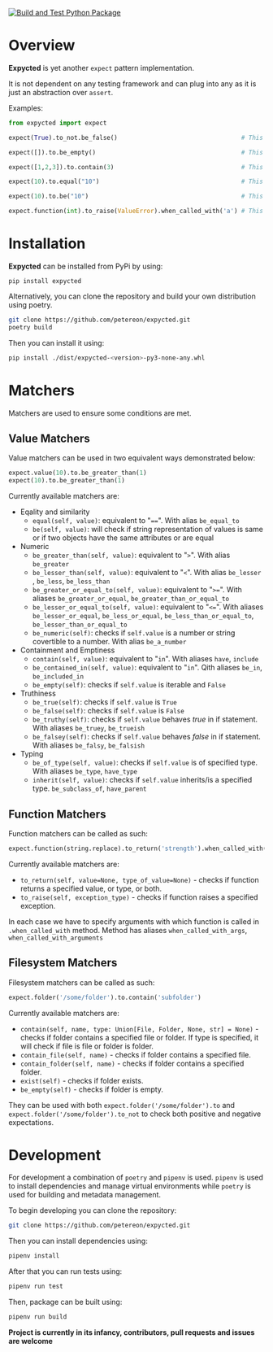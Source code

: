 [![Build and Test Python Package](https://github.com/petereon/expycted/actions/workflows/python-package.yml/badge.svg)](https://github.com/petereon/expycted/actions/workflows/python-package.yml)

# Overview

__Expycted__ is yet another `expect` pattern implementation.

It is not dependent on any testing framework and can plug into any as it is just an abstraction over `assert`.

Examples:
```python
from expycted import expect

expect(True).to_not.be_false()                                  # This will succeed

expect([]).to.be_empty()                                        # This will succeed

expect([1,2,3]).to.contain(3)                                   # This will succeed

expect(10).to.equal("10")                                       # This will raise AssertionError

expect(10).to.be("10")                                          # This will succeed

expect.function(int).to_raise(ValueError).when_called_with('a') # This will also succeed

```

# Installation

__Expycted__ can be installed from PyPi by using:
```shell
pip install expycted
```

Alternatively, you can clone the repository and build your own distribution using poetry.
```sh
git clone https://github.com/petereon/expycted.git
poetry build
```
Then you can install it using:
```sh
pip install ./dist/expycted-<version>-py3-none-any.whl
```

# Matchers

Matchers are used to ensure some conditions are met.

## Value Matchers

Value matchers can be used in two equivalent ways demonstrated below:

```python
expect.value(10).to.be_greater_than(1)
expect(10).to.be_greater_than(1)
```

Currently available matchers are:

- Eqality and similarity
    - `equal(self, value)`: equivalent to "`==`". With alias `be_equal_to`
    - `be(self, value)`:  will check if string representation of values is same or if two objects have the same attributes or are equal
- Numeric
    - `be_greater_than(self, value)`: equivalent to "`>`". With alias `be_greater`
    - `be_lesser_than(self, value)`: equivalent to "`<`". With alias `be_lesser `, `be_less`, `be_less_than`
    - `be_greater_or_equal_to(self, value)`: equivalent to "`>=`". With aliases `be_greater_or_equal`, `be_greater_than_or_equal_to`
    - `be_lesser_or_equal_to(self, value)`: equivalent to "`<=`". With aliases `be_lesser_or_equal`, `be_less_or_equal`, `be_less_than_or_equal_to`, `be_lesser_than_or_equal_to`
    - `be_numeric(self)`: checks if `self.value` is a number or string covertible to a number. With alias `be_a_number`
- Containment and Emptiness
    - `contain(self, value)`: equivalent to "`in`". With aliases `have`, `include`
    - `be_contained_in(self, value)`: equivalent to "`in`". Qith aliases `be_in`, `be_included_in`
    - `be_empty(self)`: checks if `self.value` is iterable and `False`
- Truthiness
    - `be_true(self)`: checks if `self.value` is `True`
    - `be_false(self)`: checks if `self.value` is `False`
    - `be_truthy(self)`: checks if `self.value` behaves _true_ in if statement. With aliases `be_truey`, `be_trueish `
    - `be_falsey(self)`: checks if `self.value` behaves _false_ in if statement. With aliases `be_falsy`, `be_falsish`
- Typing
    - `be_of_type(self, value)`: checks if `self.value` is of specified type. With aliases `be_type`, `have_type`
    - `inherit(self, value)`: checks if `self.value` inherits/is a specified type. `be_subclass_of`, `have_parent`


## Function Matchers

Function matchers can be called as such:
```python
expect.function(string.replace).to_return('strength').when_called_with('string', 'ength')
```

Currently available matchers are:
- `to_return(self, value=None, type_of_value=None)` - checks if function returns a specified value, or type, or both.
- `to_raise(self, exception_type)` - checks if function raises a specified exception.

In each case we have to specify arguments with which function is called in `.when_called_with` method. Method has aliases `when_called_with_args`, `when_called_with_arguments`

## Filesystem Matchers

Filesystem matchers can be called as such:
```python
expect.folder('/some/folder').to.contain('subfolder')
```
Currently available matchers are:
- `contain(self, name, type: Union[File, Folder, None, str] = None)` - checks if folder contains a specified file or folder. If type is specified, it will check if file is file or folder is folder.
- `contain_file(self, name)` - checks if folder contains a specified file.
- `contain_folder(self, name)` - checks if folder contains a specified folder.
- `exist(self)` - checks if folder exists.
- `be_empty(self)` - checks if folder is empty.

They can be used with both `expect.folder('/some/folder').to` and `expect.folder('/some/folder').to_not` to check both positive and negative expectations.

# Development
For development a combination of `poetry` and `pipenv` is used. `pipenv` is used to install dependencies and manage virtual environments while `poetry` is used for building and metadata management.

To begin developing you can clone the repository:
```sh
git clone https://github.com/petereon/expycted.git
```

Then you can install dependencies using:
```sh
pipenv install
```

After that you can run tests using:
```sh
pipenv run test
```

Then, package can be built using:
```sh
pipenv run build
```

__Project is currently in its infancy, contributors, pull requests and issues are welcome__
